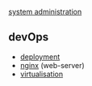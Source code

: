 [system administration](../sysAdmin.md)

## devOps
- [deployment](deployment.md)
- [nginx](nginx.md) (web-server)
- [virtualisation](virtualisation.md)


<!-- - []() -->


<!-- ---

See also -->
